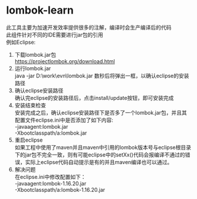# lombok-learn<br>
此工具主要为加速开发效率提供很多的注解，编译时会生产编译后的代码<br>
此组件针对不同的IDE需要进行jar包的引用<br>
例如Eclipse:<br>
1. 下载lombok.jar包<br>
https://projectlombok.org/download.html<br>
2. 运行lombok.jar<br>
java -jar D:\work\evn\lombok.jar 数秒后将弹出一框，以确认eclipse的安装路径<br>
3. 确认eclipse安装路径<br>
确认完eclipse的安装路径后，点击install/update按钮，即可安装完成<br>
4. 安装结束检查<br>
安装完成之后，确认eclipse安装路径下是否多了一个lombok.jar包，并且其配置文件eclipse.ini中是否添加了如下内容:<br>
-javaagent:lombok.jar <br>
-Xbootclasspath/a:lombok.jar <br>
5. 重启eclipse<br>
如果工程中使用了maven并且maven中引用的lombok版本号与eclipse根目录下的jar包不完全一致，则有可能eclipse中的setXx()代码会报编译不通过的错误，实际上eclipse代码自动提示是有的并且maven编译也可以通过。<br>
6. 解决问题<br>
在eclipse.ini中修改配置如下：<br>
-javaagent:lombok-1.16.20.jar<br>
-Xbootclasspath/a:lombok-1.16.20.jar<br>